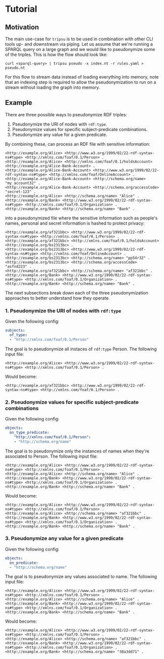 # Tutorial

## Motivation

The main use-case for `tripsu` is to be used in combination with other CLI tools
up- and downstream via piping. Let us assume that we're running a SPARQL query
on a large graph and we would like to pseudonymize some of the triples. This is
how the flow should look like:

```shell
curl <sparql-query> | tripsu pseudo -x index.nt -r rules.yaml > pseudo.nt
```

For this flow to stream data instead of loading everything into memory, note
that an indexing step is required to allow the pseudonymization to run on a
stream without loading the graph into memory.

## Example

There are three possible ways to pseudonymize RDF triples:

1. Pseudonymize the URI of nodes with `rdf:type`.
2. Pseudonymize values for specific subject-predicate combinations.
3. Pseudonymize any value for a given predicate.

By combining these, can process an RDF file with sensitive information:

```ntriples
<http://example.org/Alice> <http://www.w3.org/1999/02/22-rdf-syntax-ns#type> <http://xmlns.com/foaf/0.1/Person> .
<http://example.org/Alice> <http://xmlns.com/foaf/0.1/holdsAccount> <http://example.org/Alice-Bank-Account> .
<http://example.org/Alice-Bank-Account> <http://www.w3.org/1999/02/22-rdf-syntax-ns#type> <http://xmlns.com/foaf/OnlineAccount> .
<http://example.org/Alice-Bank-Account> <http://schema.org/name> "my_account32" .
<http://example.org/Alice-Bank-Account> <http://schema.org/accessCode> "secret-123" .
<http://example.org/Alice> <http://schema.org/name> "Alice" .
<http://example.org/Bank> <http://www.w3.org/1999/02/22-rdf-syntax-ns#type> <http://xmlns.com/foaf/0.1/Organization> .
<http://example.org/Bank> <http://schema.org/name> "Bank" .
```


into a pseudonymized file where the sensitive information such as people's names, personal and
secret information is hashed to protect privacy:


```ntriples
<http://example.org/af321bbc> <http://www.w3.org/1999/02/22-rdf-syntax-ns#type> <http://xmlns.com/foaf/0.1/Person> .
<http://example.org/af321bbc> <http://xmlns.com/foaf/0.1/holdsAccount> <http://example.org/bs2313bc> .
<http://example.org/bs2313bc> <http://www.w3.org/1999/02/22-rdf-syntax-ns#type> <http://xmlns.com/foaf/OnlineAccount> .
<http://example.org/bs2313bc> <http://schema.org/name> "pp54r32" .
<http://example.org/bs2313bc> <http://schema.org/accessCode> "asfnd223" .
<http://example.org/af321bbc> <http://schema.org/name> "af321bbc" .
<http://example.org/Bank> <http://www.w3.org/1999/02/22-rdf-syntax-ns#type> <http://xmlns.com/foaf/0.1/Organization> .
<http://example.org/Bank> <http://schema.org/name> "Bank" .
```

The next subsections break down each of the three pseudonymization approaches to
better understand how they operate.

### 1. Pseudonymize the URI of nodes with `rdf:type`


Given the following config:

```yaml
subjects:
  of_type:
  - "http://xmlns.com/foaf/0.1/Person"
```

The goal is to pseudonymize all instaces of `rdf:type` Person. The following
input file:

```ntriples
<http://example.org/Alice> <http://www.w3.org/1999/02/22-rdf-syntax-ns#type> <http://xmlns.com/foaf/0.1/Person> .
```

Would become:

```ntriples
<http://example.org/af321bbc> <http://www.w3.org/1999/02/22-rdf-syntax-ns#type> <http://xmlns.com/foaf/0.1/Person> .
```


### 2. Pseudonymize values for specific subject-predicate combinations

Given the following config:

```yaml
objects:
  on_type_predicate:
    "http://xmlns.com/foaf/0.1/Person":
    - "http://schema.org/name"
```

The goal is to pseudonymize only the instances of names when they're associated
to Person. The following input file:

```ntriples
<http://example.org/Alice> <http://www.w3.org/1999/02/22-rdf-syntax-ns#type> <http://xmlns.com/foaf/0.1/Person> .
<http://example.org/Alice> <http://schema.org/name> "Alice" .
<http://example.org/Bank> <http://www.w3.org/1999/02/22-rdf-syntax-ns#type> <http://xmlns.com/foaf/0.1/Organization> .
<http://example.org/Bank> <http://schema.org/name> "Bank" .
```

Would become:

```ntriples
<http://example.org/Alice> <http://www.w3.org/1999/02/22-rdf-syntax-ns#type> <http://xmlns.com/foaf/0.1/Person> .
<http://example.org/Alice> <http://schema.org/name> "af321bbc" .
<http://example.org/Bank> <http://www.w3.org/1999/02/22-rdf-syntax-ns#type> <http://xmlns.com/foaf/0.1/Organization> .
<http://example.org/Bank> <http://schema.org/name> "Bank" .
```

### 3. Pseudonymize any value for a given predicate


Given the following config:

```yaml
objects:
  on_predicate:
  - "http://schema.org/name"
```

The goal is to pseudonymize any values associated to name. The following input
file:

```ntriples
<http://example.org/Alice> <http://www.w3.org/1999/02/22-rdf-syntax-ns#type> <http://xmlns.com/foaf/0.1/Person> .
<http://example.org/Alice> <http://schema.org/name> "Alice" .
<http://example.org/Bank> <http://www.w3.org/1999/02/22-rdf-syntax-ns#type> <http://xmlns.com/foaf/0.1/Organization> .
<http://example.org/Bank> <http://schema.org/name> "Bank" .
```

Would become:

```ntriples
<http://example.org/Alice> <http://www.w3.org/1999/02/22-rdf-syntax-ns#type> <http://xmlns.com/foaf/0.1/Person> .
<http://example.org/Alice> <http://schema.org/name> "af321bbc" .
<http://example.org/Bank> <http://www.w3.org/1999/02/22-rdf-syntax-ns#type> <http://xmlns.com/foaf/0.1/Organization> .
<http://example.org/Bank> <http://schema.org/name> "38a3dd71" .
```

